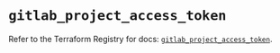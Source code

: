 # `gitlab_project_access_token`

Refer to the Terraform Registry for docs: [`gitlab_project_access_token`](https://registry.terraform.io/providers/gitlabhq/gitlab/16.8.1/docs/resources/project_access_token).
